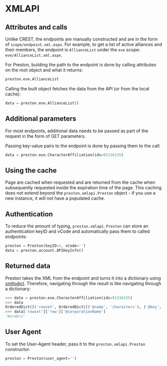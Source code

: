 # XMLAPI

## Attributes and calls

Unlike CREST, the endpoints are manually constructed and are in the form of `scope/endpoint.xml.aspx`. For example, to get a list of active alliances and their members, the endpoint is `AllianceList` under the `eve` scope: `eve/AllianceList.xml.aspx`.

For Preston, building the path to the endpoint is done by calling attributes on the root object and what it returns:

```python
preston.eve.AllianceList
```

Calling the built object fetches the data from the API (or from the local cache):

```python
data = preston.eve.AllianceList()
```

## Additional parameters

For most endpoints, additional data needs to be passed as part of the request in the form of GET parameters.

Passing key-value pairs to the endpoint is done by passing them to the call:

```python
data = preston.eve.CharacterAffiliation(ids=91316135)
```

## Using the cache

Page are cached when requested and are returned from the cache when subsequently requested inside the expiration time of the page. This caching does not extend beyond the `preston.xmlapi.Preston` object - if you use a new instance, it will not have a populated cache.

## Authentication

To reduce the amount of typing, `preston.xmlapi.Preston` can store an authentication keyID and vCode and automatically pass them to called endpoints:

```python
preston = Preston(keyID=1, vCode='')
data = preston.account.APIKeyInfo()
```

## Returned data

Preston takes the XML from the endpoint and turns it into a dictionary using [xmltodict](https://github.com/martinblech/xmltodict). Therefore, navigating through the result is like navigating through a dictionary:

```python
>>> data = preston.eve.CharacterAffiliation(ids=91316135)
>>> data
OrderedDict([('rowset', OrderedDict([('@name', 'characters'), ('@key', 'characterID'), ('@columns', 'characterID,characterName,corporationID,corporationName,allianceID,allianceName,factionID,factionName'), ('row', OrderedDict([('@characterID', '91316135'), ('@characterName', 'Celeo Servasse'), ('@corporationID', '98134538'), ('@corporationName', 'Wormbro'), ('@allianceID', '99006650'), ('@allianceName', 'The Society For Unethical Treatment Of Sleepers'), ('@factionID', '0'), ('@factionName', '')]))]))])
>>> data['rowset']['row']['@corporationName']
'Wormbro'
```

## User Agent

To set the User-Agent header, pass it to the `preston.xmlapi.Preston` constructor:

```python
preston = Preston(user_agent='')
```
